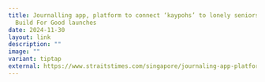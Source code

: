 ```yaml
---
title: Journalling app, platform to connect ‘kaypohs’ to lonely seniors among
  Build For Good launches
date: 2024-11-30
layout: link
description: ""
image: ""
variant: tiptap
external: https://www.straitstimes.com/singapore/journaling-app-platform-to-connect-kaypohs-to-lonely-seniors-among-build-for-good-launches
---
```

